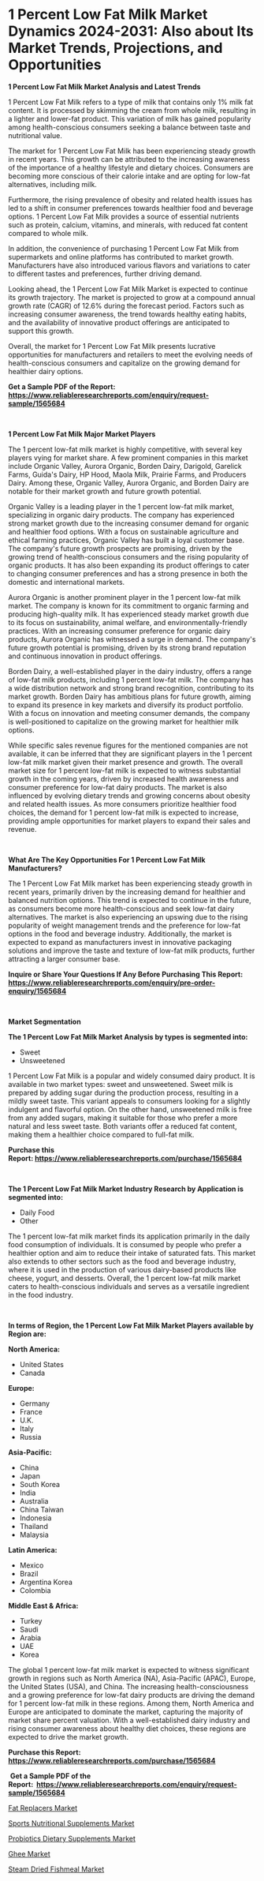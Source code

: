 <p><h1>1 Percent Low Fat Milk Market Dynamics 2024-2031: Also about Its Market Trends, Projections, and Opportunities</h1></p><p><strong>1 Percent Low Fat Milk Market Analysis and Latest Trends</strong></p>
<p><p>1 Percent Low Fat Milk refers to a type of milk that contains only 1% milk fat content. It is processed by skimming the cream from whole milk, resulting in a lighter and lower-fat product. This variation of milk has gained popularity among health-conscious consumers seeking a balance between taste and nutritional value.</p><p>The market for 1 Percent Low Fat Milk has been experiencing steady growth in recent years. This growth can be attributed to the increasing awareness of the importance of a healthy lifestyle and dietary choices. Consumers are becoming more conscious of their calorie intake and are opting for low-fat alternatives, including milk.</p><p>Furthermore, the rising prevalence of obesity and related health issues has led to a shift in consumer preferences towards healthier food and beverage options. 1 Percent Low Fat Milk provides a source of essential nutrients such as protein, calcium, vitamins, and minerals, with reduced fat content compared to whole milk.</p><p>In addition, the convenience of purchasing 1 Percent Low Fat Milk from supermarkets and online platforms has contributed to market growth. Manufacturers have also introduced various flavors and variations to cater to different tastes and preferences, further driving demand.</p><p>Looking ahead, the 1 Percent Low Fat Milk Market is expected to continue its growth trajectory. The market is projected to grow at a compound annual growth rate (CAGR) of 12.6% during the forecast period. Factors such as increasing consumer awareness, the trend towards healthy eating habits, and the availability of innovative product offerings are anticipated to support this growth.</p><p>Overall, the market for 1 Percent Low Fat Milk presents lucrative opportunities for manufacturers and retailers to meet the evolving needs of health-conscious consumers and capitalize on the growing demand for healthier dairy options.</p></p>
<p><strong>Get a Sample PDF of the Report:&nbsp; <a href="https://www.reliableresearchreports.com/enquiry/request-sample/1565684">https://www.reliableresearchreports.com/enquiry/request-sample/1565684</a></strong></p>
<p>&nbsp;</p>
<p><strong>1 Percent Low Fat Milk Major Market Players</strong></p>
<p><p>The 1 percent low-fat milk market is highly competitive, with several key players vying for market share. A few prominent companies in this market include Organic Valley, Aurora Organic, Borden Dairy, Darigold, Garelick Farms, Guida's Dairy, HP Hood, Maola Milk, Prairie Farms, and Producers Dairy. Among these, Organic Valley, Aurora Organic, and Borden Dairy are notable for their market growth and future growth potential.</p><p>Organic Valley is a leading player in the 1 percent low-fat milk market, specializing in organic dairy products. The company has experienced strong market growth due to the increasing consumer demand for organic and healthier food options. With a focus on sustainable agriculture and ethical farming practices, Organic Valley has built a loyal customer base. The company's future growth prospects are promising, driven by the growing trend of health-conscious consumers and the rising popularity of organic products. It has also been expanding its product offerings to cater to changing consumer preferences and has a strong presence in both the domestic and international markets.</p><p>Aurora Organic is another prominent player in the 1 percent low-fat milk market. The company is known for its commitment to organic farming and producing high-quality milk. It has experienced steady market growth due to its focus on sustainability, animal welfare, and environmentally-friendly practices. With an increasing consumer preference for organic dairy products, Aurora Organic has witnessed a surge in demand. The company's future growth potential is promising, driven by its strong brand reputation and continuous innovation in product offerings.</p><p>Borden Dairy, a well-established player in the dairy industry, offers a range of low-fat milk products, including 1 percent low-fat milk. The company has a wide distribution network and strong brand recognition, contributing to its market growth. Borden Dairy has ambitious plans for future growth, aiming to expand its presence in key markets and diversify its product portfolio. With a focus on innovation and meeting consumer demands, the company is well-positioned to capitalize on the growing market for healthier milk options.</p><p>While specific sales revenue figures for the mentioned companies are not available, it can be inferred that they are significant players in the 1 percent low-fat milk market given their market presence and growth. The overall market size for 1 percent low-fat milk is expected to witness substantial growth in the coming years, driven by increased health awareness and consumer preference for low-fat dairy products. The market is also influenced by evolving dietary trends and growing concerns about obesity and related health issues. As more consumers prioritize healthier food choices, the demand for 1 percent low-fat milk is expected to increase, providing ample opportunities for market players to expand their sales and revenue.</p></p>
<p>&nbsp;</p>
<p><strong>What Are The Key Opportunities For 1 Percent Low Fat Milk Manufacturers?</strong></p>
<p><p>The 1 Percent Low Fat Milk market has been experiencing steady growth in recent years, primarily driven by the increasing demand for healthier and balanced nutrition options. This trend is expected to continue in the future, as consumers become more health-conscious and seek low-fat dairy alternatives. The market is also experiencing an upswing due to the rising popularity of weight management trends and the preference for low-fat options in the food and beverage industry. Additionally, the market is expected to expand as manufacturers invest in innovative packaging solutions and improve the taste and texture of low-fat milk products, further attracting a larger consumer base.</p></p>
<p><strong>Inquire or Share Your Questions If Any Before Purchasing This Report: <a href="https://www.reliableresearchreports.com/enquiry/pre-order-enquiry/1565684">https://www.reliableresearchreports.com/enquiry/pre-order-enquiry/1565684</a></strong></p>
<p>&nbsp;</p>
<p><strong>Market Segmentation</strong></p>
<p><strong>The 1 Percent Low Fat Milk Market Analysis by types is segmented into:</strong></p>
<p><ul><li>Sweet</li><li>Unsweetened</li></ul></p>
<p><p>1 Percent Low Fat Milk is a popular and widely consumed dairy product. It is available in two market types: sweet and unsweetened. Sweet milk is prepared by adding sugar during the production process, resulting in a mildly sweet taste. This variant appeals to consumers looking for a slightly indulgent and flavorful option. On the other hand, unsweetened milk is free from any added sugars, making it suitable for those who prefer a more natural and less sweet taste. Both variants offer a reduced fat content, making them a healthier choice compared to full-fat milk.</p></p>
<p><strong>Purchase this Report:&nbsp;<a href="https://www.reliableresearchreports.com/purchase/1565684">https://www.reliableresearchreports.com/purchase/1565684</a></strong></p>
<p>&nbsp;</p>
<p><strong>The 1 Percent Low Fat Milk Market Industry Research by Application is segmented into:</strong></p>
<p><ul><li>Daily Food</li><li>Other</li></ul></p>
<p><p>The 1 percent low-fat milk market finds its application primarily in the daily food consumption of individuals. It is consumed by people who prefer a healthier option and aim to reduce their intake of saturated fats. This market also extends to other sectors such as the food and beverage industry, where it is used in the production of various dairy-based products like cheese, yogurt, and desserts. Overall, the 1 percent low-fat milk market caters to health-conscious individuals and serves as a versatile ingredient in the food industry.</p></p>
<p>&nbsp;</p>
<p><strong>In terms of Region, the 1 Percent Low Fat Milk Market Players available by Region are:</strong></p>
<p>
    <p> <strong> North America: </strong>
        <ul>
            <li>United States</li>
            <li>Canada</li>
        </ul>
        </p> 
    <p> <strong> Europe: </strong>
        <ul>
            <li>Germany</li>
            <li>France</li>
            <li>U.K.</li>
            <li>Italy</li>
            <li>Russia</li>
        </ul>
        </p> 
    <p> <strong> Asia-Pacific: </strong>
        <ul>
            <li>China</li>
            <li>Japan</li>
            <li>South Korea</li>
            <li>India</li>
            <li>Australia</li>
            <li>China Taiwan</li>
            <li>Indonesia</li>
            <li>Thailand</li>
            <li>Malaysia</li>
        </ul>
        </p> 
    <p> <strong> Latin America: </strong>
        <ul>
            <li>Mexico</li>
            <li>Brazil</li>
            <li>Argentina Korea</li>
            <li>Colombia</li>
        </ul>
        </p> 
    <p> <strong> Middle East & Africa: </strong>
        <ul>
            <li>Turkey</li>
            <li>Saudi</li>
            <li>Arabia</li>
            <li>UAE</li>
            <li>Korea</li>
        </ul>
    </p>
    </p>
<p><p>The global 1 percent low-fat milk market is expected to witness significant growth in regions such as North America (NA), Asia-Pacific (APAC), Europe, the United States (USA), and China. The increasing health-consciousness and a growing preference for low-fat dairy products are driving the demand for 1 percent low-fat milk in these regions. Among them, North America and Europe are anticipated to dominate the market, capturing the majority of market share percent valuation. With a well-established dairy industry and rising consumer awareness about healthy diet choices, these regions are expected to drive the market growth.</p></p>
<p><strong>Purchase this Report: <a href="https://www.reliableresearchreports.com/purchase/1565684">https://www.reliableresearchreports.com/purchase/1565684</a></strong></p>
<p>&nbsp;<strong>Get a Sample PDF of the Report:&nbsp;&nbsp;<a href="https://www.reliableresearchreports.com/enquiry/request-sample/1565684">https://www.reliableresearchreports.com/enquiry/request-sample/1565684</a></strong></p>
<p><strong></strong></p>
<p><p><a href="https://github.com/zeberleansnyderallisonwjfli/Market-Research-Report-List-1/blob/main/fat-replacers-market.md">Fat Replacers Market</a></p><p><a href="https://github.com/changoleonlaverguenzanoexiste/Market-Research-Report-List-1/blob/main/sports-nutritional-supplements-market.md">Sports Nutritional Supplements Market</a></p><p><a href="https://github.com/wwwkeltoum/Market-Research-Report-List-1/blob/main/probiotics-dietary-supplements-market.md">Probiotics Dietary Supplements Market</a></p><p><a href="https://github.com/nicoletavirag/Market-Research-Report-List-1/blob/main/ghee-market.md">Ghee Market</a></p><p><a href="https://github.com/mharielmesa/Market-Research-Report-List-1/blob/main/steam-dried-fishmeal-market.md">Steam Dried Fishmeal Market</a></p></p>